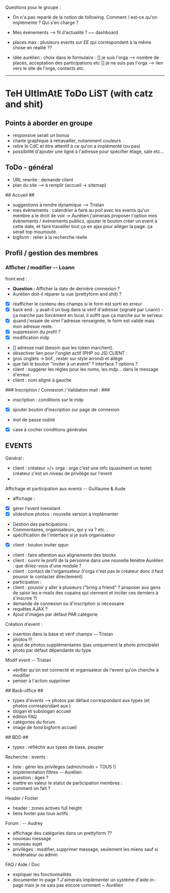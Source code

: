 Questions pour le groupe :
- On n'a pas reparlé de la notion de following. Comment / est-ce qu'on implémente ? Qui s'en charge ?
- Mes évènements --> fil d'actualité ? ~~ dashboard
- places max : plusieurs events *sur EE* qui correspondent à la même chose en réalité ??

- idée aurélien :
choix dans le formulaire :
[] je suis l'orga --> nombre de places, acceptation des participations etc
[] je ne suis pas l'orga --> lien vers le site de l'orga, contacts etc.


-----------------------------------------------------------------------

# TeH UltImAtE ToDo LiST (with catz and shit) #



## Points à aborder en groupe ##

- responsive serait un bonus
- charte graphique à retravailler, notamment couleurs
- relire le CdC et être attentif à ce qu'on a implémenté (ou pas)
- possibilité d'ajouter une ligne à l'adresse pour spécifier étage, sale etc...


## ToDo - général ##

- URL rewrite : demande client
- plan du site --> à remplir (accueil -> sitemap)


## Accueil ##

- suggestions à rendre dynamique --> Tristan
- mes évènements : calendrier à faire au poil avec les events qu'un membre a le droit de voir -> Aurélien
    j'aimerais proposer l'option mes évènements / évènements publics, ajouter le bouton créer un event à cette date, et faire travailler tout ça en ajax pour alléger la page. ça serait top moumoute.
- bigform : relier à la recherche réelle


## Profil / gestion des membres ##

### Afficher / modifier -- Loann ###
front end :
- **Question :** Afficher la date de dernière connexion ?
- Aurélien doit-il réparer la vue (prettyform and shit) ?
- [x] réafficher le contenu des champs si le form est sorti en erreur
- [x] back end : y avait-il un bug dans la vérif d'adresse (signalé par Loann) - ça marche pas forcément en local, il suffit que ça marche sur le serveur.
- [x] quand j'essaie de virer l'adresse renseignée, le form est validé mais mon adresse reste.
- [x] suppression du profil ?
- [x] modification mdp
- [] adresse mail (besoin que les token marchent).
- désactiver lien pour l'onglet actif (PHP ou JS)
CLIENT :
- gros onglets -> bof , rester sur style arrondi et allégé
- que fait le bouton "inviter à un event" ? interface ? options ?
- client : suggérer les règles pour les noms, les mdp... dans le message d'erreur.
- client : nom aligné à gauche

### Inscription / Connexion / Validation mail : ###
- inscription : conditions sur le mdp
- [x] ajouter bouton d'inscription sur page de connexion
- mot de passe oublié
- [x] case à cocher conditions générales


## EVENTS ##

Général :
- client : créateur =/= orga : orga c'est une info (quasiment un texte) créateur c'est un niveau de privilège sur l'event
-

Affichage et participation aux events  -- Guillaume & Aude
- affichage :
- [x] gérer l'event inexistant
- [x] slideshow photos : nouvelle version à implémenter
- Gestion des participations :
- Commentaires, organisateurs, qui y va ? etc...
- spécification de l'interface si je suis organisateur
- [x] client : bouton inviter qqun
- client : faire attention aux alignements des blocks
- client : ouvrir le profil de la personne dans une nouvelle fenêtre
    Aurélien : que diriez-vous d'une modale ?
- client : contact de l'organisateur (l'orga n'est pas le créateur donc il faut pouvoir le contacter directement)
- participation :
- client : pouvoir y aller à plusieurs ("bring a friend" ? proposer aux gens de saisir les e-mails des copains qui viennent et inciter ces derniers à s'inscrire ?)
- demande de connexion ou d'inscription si nécessaire
- requêtes AJAX ?
- Ajout d'images par défaut PAR catégorie


Création d'event :
- insertion dans la base et vérif champs -- Tristan
- photos !!!
- ajout de photos supplémentaires (pas uniquement la photo principale)
- photo par défaut dépendante du type

Modif event -- Tristan
- vérifier qu'on est connecté et organisateur de l'event qu'on cherche à modifier
- penser à l'action supprimer


## Back-office ##


- types d'events
--> photos par défaut correspondant aux types (et photos correspondant aux )
- slogan et subslogan accueil
- édition FAQ
- catégories du forum
- image de fond bigform accueil

## BDD ##


- types : réfléchir aux types de base, peupler

Recherche :
events :
- liste : gérer les privilèges (admin/modo = TOUS !)
- implémentation filtres -- Aurélien
- question : âges ?
- mettre en valeur le statut de participation
membres :
- comment on fait ?

Header / Footer
- header : zones actives full height
- liens footer pas tous actifs

Forum : -- Audrey
- affichage des catégories dans un prettyform ??
- nouveau message
- nouveau sujet
- privilèges : modifier, supprimer message, seulement les miens sauf si modérateur ou admin

FAQ / Aide / Doc
- expliquer les fonctionnalités
- documenter in-page ?
    J'aimerais implémenter un système d'aide in-page mais je ne sais pas encore comment ~ Aurélien
